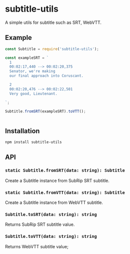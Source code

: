 # subtitle-utils

A simple utils for subtitle such as SRT, WebVTT.

## Example

```javascript
const Subtitle = require('subtitle-utils');

const exampleSRT = `
  1
  00:02:17,440 --> 00:02:20,375
  Senator, we're making
  our final approach into Coruscant.

  2
  00:02:20,476 --> 00:02:22,501
  Very good, Lieutenant.

`;

Subtitle.fromSRT(exampleSRT).toVTT();
  
```

## Installation

```bash
npm install subtitle-utils
```

## API

### `static Subtitle.fromSRT(data: string): Subtitle`

Create a Subtitle instance from SubRip SRT subtitle.

### `static Subtitle.fromVTT(data: string): Subtitle`

Create a Subtitle instance from WebVTT subtitle.

### `Subtitle.toSRT(data: string): string`

Returns SubRip SRT subtitle value.

### `Subtitle.toVTT(data: string): string`

Returns WebVTT subtitle value;
